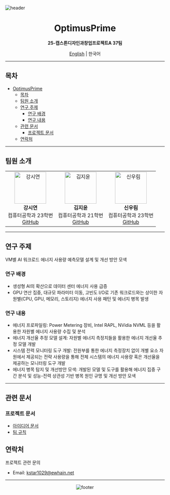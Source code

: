 ![header](https://capsule-render.vercel.app/api?type=waving&color=gradient&height=200&section=header&text=OptimusPrime&fontSize=40&fontColor=ffffff&animation=fadeIn&fontAlignY=35&descAlign=62)

<div align="center">

# OptimusPrime
**25-캡스톤디자인과창업프로젝트A 37팀**


[English](README-EN.md) | 한국어

</div>

---

## 목차
- [OptimusPrime](#optimusprime)
  - [목차](#목차)
  - [팀원 소개](#팀원-소개)
  - [연구 주제](#연구-주제)
    - [연구 배경](#연구-배경)
    - [연구 내용](#연구-내용)
  - [관련 문서](#관련-문서)
    - [프로젝트 문서](#프로젝트-문서)
  - [연락처](#연락처)

---

## 팀원 소개

<table align="center">
<tr>
  <td align="center">
    <img src="https://github.com/uoehisx.png" width="100px;" alt="강시연"/><br/>
    <b>강시연</b><br/>
    컴퓨터공학과 23학번<br/>
    <a href="https://github.com/uoehisx">GitHub</a>
  </td>
  <td align="center">
    <img src="https://github.com/horokkk.png" width="100px;" alt="김지윤"/><br/>
    <b>김지윤</b><br/>
    컴퓨터공학과 21학번<br/>
    <a href="https://github.com/horokkk">GitHub</a>
  </td>
  <td align="center">
    <img src="https://github.com/RainyForest23.png" width="100px;" alt="신우림"/><br/>
    <b>신우림</b><br/>
    컴퓨터공학과 23학번<br/>
    <a href="https://github.com/RainyForest23">GitHub</a>
  </td>
</tr>
</table>

---

## 연구 주제
<!-- 연구 주제를 간단히 설명 -->
VM별 AI 워크로드 에너지 사용량 예측모델 설계 및 개선 방안 모색

### 연구 배경
-  생성형 AI의 확산으로 데이터 센터 에너지 사용 급증
- GPU 연산 집중, 대규모 파라미터 이동, 고빈도 I/O로 기존 워크로드와는 상이한 자원별(CPU, GPU, 메모리, 스토리지) 에너지 사용 패턴 및 에너지 병목 발생

### 연구 내용
- 에너지 프로파일링: Power Metering 장비, Intel RAPL, NVidia NVML 등을 활용한 자원별 에너지 사용량 수집 및 분석
- 에너지 개선율 추정 모델 설계: 자원별 에너지 측정치들을 활용한 에너지 개선율 추정 모델 개발
- 시스템 전력 모니터링 도구 개발: 전원부를 통한 에너지 측정장치 없이 개별 요소 자원에서 제공되는 전략 사용량을 통해 전체 시스템의 에너지 사용량 혹은 개선율을 제공하는 모니터링 도구 개발
- 에너지 병목 탐지 및 개선방안 모색: 개발된 모델 및 도구를 활용해 에너지 집중 구간 분석 및 성능-전력 상관성 기반 병목 원인 규명 및 개선 방안 모색 

---



## 관련 문서

### 프로젝트 문서
- [아이디어 문서](Ideation.md)
- [팀 규칙](docs-EN/GroundRule-EN.md)



## 연락처

프로젝트 관련 문의
- Email: kstar1029@ewhain.net

---

<div align="center">

![footer](https://capsule-render.vercel.app/api?type=waving&color=gradient&height=100&section=footer)

</div>